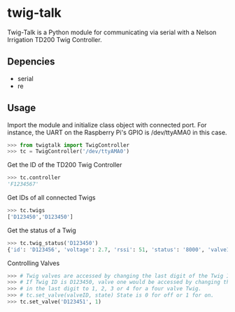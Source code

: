 # twig-talk
Twig-Talk is a Python module for communicating via serial with a Nelson Irrigation TD200 Twig Controller.

## Depencies
* serial
* re


## Usage
Import the module and initialize class object with connected port. For instance, the UART on the Raspberry Pi's GPIO is /dev/ttyAMA0 in this case.
```python
>>> from twigtalk import TwigController
>>> tc = TwigController('/dev/ttyAMA0')
```

Get the ID of the TD200 Twig Controller
```python
>>> tc.controller
'F1234567'
```

Get IDs of all connected Twigs
```python
>>> tc.twigs
['D123450','D123450']
```
Get the status of a Twig
```python
>>> tc.twig_status('D123450')
{'id': 'D123456', 'voltage': 2.7, 'rssi': 51, 'status': '8000', 'valve1_state': 0, 'valve1_message': 'Open Circuit Detected', 'valve2_state': 0, 'valve2_message': 'Open Circuit Detected', 'valve3_state': 0, 'valve3_message': 'Open Circuit Detected', 'valve4_state': 0, 'valve4_message': 'Open Circuit Detected'}
```
Controlling Valves
```python
>>> # Twig valves are accessed by changing the last digit of the Twig ID
>>> # If Twig ID is D123450, valve one would be accessed by changing the '0'
>>> # in the last digit to 1, 2, 3 or 4 for a four valve Twig.
>>> # tc.set_valve(valveID, state) State is 0 for off or 1 for on.
>>> tc.set_valve('D123451', 1)
